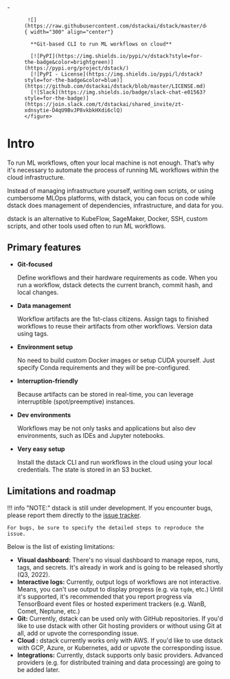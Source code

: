 <div class="grid cards fit" markdown>
  - 
     <figure markdown> 

     ![](https://raw.githubusercontent.com/dstackai/dstack/master/docs/assets/logo.svg){ width="300" align="center"}

      **Git-based CLI to run ML workflows on cloud**

      [![PyPI](https://img.shields.io/pypi/v/dstack?style=for-the-badge&color=brightgreen)](https://pypi.org/project/dstack/)
      [![PyPI - License](https://img.shields.io/pypi/l/dstack?style=for-the-badge&color=blue)](https://github.com/dstackai/dstack/blob/master/LICENSE.md)
      [![Slack](https://img.shields.io/badge/slack-chat-e01563?style=for-the-badge)](https://join.slack.com/t/dstackai/shared_invite/zt-xdnsytie-D4qU9BvJP8vkbkHXdi6clQ)
    </figure>
</div>

# Intro

To run ML workflows, often your local machine is not enough. 
That’s why it's necessary to automate the process of running ML workflows within the cloud infrastructure.

Instead of managing infrastructure yourself, writing own scripts, or using cumbersome MLOps platforms, with dstack, 
you can focus on code while dstack does management of dependencies, infrastructure, and data for you.

dstack is an alternative to KubeFlow, SageMaker, Docker, SSH, custom scripts, and other tools used often to
run ML workflows.

## Primary features

<div class="grid cards" markdown>

- **Git-focused** 

    Define workflows and their hardware requirements as code. 
    When you run a workflow, dstack detects the current branch, commit hash, and local changes.

- **Data management** 

    Workflow artifacts are the 1st-class citizens.
    Assign tags to finished workflows to reuse their artifacts from other workflows. 
    Version data using tags.

- **Environment setup** 

    No need to build custom Docker images or setup CUDA yourself. Just specify Conda 
    requirements and they will be pre-configured.

- **Interruption-friendly** 

    Because artifacts can be stored in real-time, you can leverage interruptible 
    (spot/preemptive) instances.

- **Dev environments** 

    Workflows may be not only tasks and applications but also dev environments, such as 
    IDEs and Jupyter notebooks.

- **Very easy setup** 

    Install the dstack CLI and run workflows
    in the cloud using your local credentials. The state is stored in an S3 bucket.

</div>

## Limitations and roadmap

!!! info "NOTE:"
    dstack is still under development.
    If you encounter bugs, please report them directly to the [issue tracker](https://github.com/dstackai/dstack/issues).

    For bugs, be sure to specify the detailed steps to reproduce the issue.

Below is the list of existing limitations:

- **Visual dashboard:** There's no visual dashboard to manage repos, runs, tags, and secrets. 
  It's already in work and is going to be released shortly (Q3, 2022).
- **Interactive logs:** Currently, output logs of workflows are not interactive. Means, you can't 
  use output to display progress (e.g. via `tqdm`, etc.) Until it's supported, it's recommended that 
  you report progress via TensorBoard event files or hosted experiment trackers (e.g. WanB, Comet, 
  Neptune, etc.) 
- **Git:** Currently, dstack can be used only with GitHub repositories. If you'd like to use
  dstack with other Git hosting providers or without using Git at all, add or upvote the 
  corresponding issue.
- **Cloud :** dstack currently works only with AWS. If you'd like to use dstack with GCP, 
  Azure, or Kubernetes, add or upvote the corresponding issue.
- **Integrations:** Currently, dstack supports only basic providers. Advanced providers (e.g. for 
  distributed training and data processing) are going to be added later.
